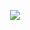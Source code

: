 <p align="center"><img src="https://github-readme-stats.vercel.app/api/?username=waltyr&show_icons=true&count_private=true&theme=dark&hide_border=true"></img></p>

<!--
**waltyr/waltyr** is a ✨ _special_ ✨ repository because its `README.md` (this file) appears on your GitHub profile.

Here are some ideas to get you started:

- 🔭 I’m currently working on ...
- 🌱 I’m currently learning ...
- 👯 I’m looking to collaborate on ...
- 🤔 I’m looking for help with ...
- 💬 Ask me about ...
- 📫 How to reach me: ...
- 😄 Pronouns: ...
- ⚡ Fun fact: ...
-->
